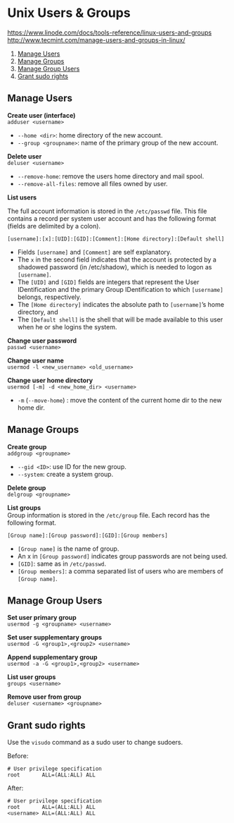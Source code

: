 # Unix Users & Groups

https://www.linode.com/docs/tools-reference/linux-users-and-groups  
http://www.tecmint.com/manage-users-and-groups-in-linux/

<!-- TOC depthFrom:2 depthTo:6 withLinks:1 updateOnSave:1 orderedList:1 -->

1. [Manage Users](#manage-users)
2. [Manage Groups](#manage-groups)
3. [Manage Group Users](#manage-group-users)
4. [Grant sudo rights](#grant-sudo-rights)

<!-- /TOC -->

## Manage Users

**Create user (interface)**  
`adduser <username>`

- `--home <dir>`: home directory of the new account.
- `--group <groupname>`: name of the primary group of the new account.

**Delete user**  
`deluser <username>`

- `--remove-home`: remove the users home directory and mail spool.
- `--remove-all-files`: remove all files owned by user.

**List users**  

The full account information is stored in the `/etc/passwd` file. This file contains a record per system user account and has the following format (fields are delimited by a colon).
```
[username]:[x]:[UID]:[GID]:[Comment]:[Home directory]:[Default shell]
```

- Fields `[username]` and `[Comment]` are self explanatory.
- The `x` in the second field indicates that the account is protected by a shadowed password (in /etc/shadow), which is needed to logon as `[username]`.
- The `[UID]` and `[GID]` fields are integers that represent the User IDentification and the primary Group IDentification to which `[username]` belongs, respectively.
- The `[Home directory]` indicates the absolute path to `[username]`’s home directory, and
- The `[Default shell]` is the shell that will be made available to this user when he or she logins the system.

**Change user password**  
`passwd <username>`

**Change user name**  
`usermod -l <new_username> <old_username>`

**Change user home directory**  
`usermod [-m] -d <new_home_dir> <username>`
- `-m` (`--move-home`) : move the content of the current home dir to the new home dir.

## Manage Groups

**Create group**  
`addgroup <groupname>`

- `--gid <ID>`: use ID for the new group.
- `--system`: create a system group.

**Delete group**  
`delgroup <groupname>`

**List groups**  
Group information is stored in the `/etc/group` file. Each record has the following format.

```
[Group name]:[Group password]:[GID]:[Group members]
```
- `[Group name]` is the name of group.
- An x in `[Group password]` indicates group passwords are not being used.
- `[GID]`: same as in `/etc/passwd`.
- `[Group members]`: a comma separated list of users who are members of `[Group name]`.

## Manage Group Users

**Set user primary group**  
`usermod -g <groupname> <username>`

**Set user supplementary groups**  
`usermod -G <group1>,<group2> <username>`

**Append supplementary group**  
`usermod -a -G <group1>,<group2> <username>`

**List user groups**  
`groups <username>`

**Remove user from group**  
`deluser <username> <groupname>`

## Grant sudo rights

Use the `visudo` command as a sudo user to change sudoers.

Before:
```
# User privilege specification
root       ALL=(ALL:ALL) ALL
```
After:
```
# User privilege specification
root       ALL=(ALL:ALL) ALL
<username> ALL=(ALL:ALL) ALL
```
